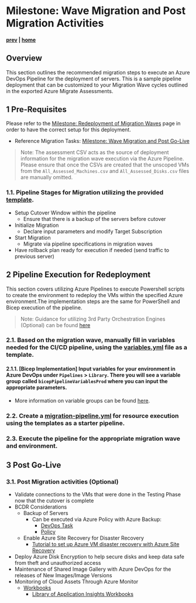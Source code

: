 # Milestone: Wave Migration and Post Migration Activities

#### [prev](./devops-iac-testing.md) | [home](./readme.md)  

## Overview

This section outlines the recommended migration steps to execute an Azure DevOps Pipeline for the deployment of servers. This is a sample pipeline deployment that can be customized to your Migration Wave cycles outlined in the exported Azure Migrate Assessments.

## 1 Pre-Requisites
Please refer to the [Milestone: Redeployment of Migration Waves](./devops-iac-redeployment.md) page in order to have the correct setup for this deployment.
* Reference Migration Tasks: [Milestone: Wave Migration and Post Go-Live](https://github.com/Azure/FTALive-Sessions/blob/main/content/migration/server-migration/migration.md)
> Note: The assessment CSV acts as the source of deployment information for the migration wave execution via the Azure Pipeline. Please ensure that once the CSVs are created that the unscoped VMs from the `All_Assessed_Machines.csv` and `All_Assessed_Disks.csv` files are manually omitted.

### 1.1\. Pipeline Stages for Migration utilizing the provided [template](../src/prod-migration/migration-pipeline.yml).

- Setup Cutover Window within the pipeline
    - Ensure that there is a backup of the servers before cutover
- Initialize Migration
    - Declare input parameters and modify Target Subscription
- Start Migration
    - Migrate via pipeline specifications in migration waves
- Have rollback plan ready for execution if needed (send traffic to previous server)

## 2 Pipeline Execution for Redeployment
This section covers utilizing Azure Pipelines to execute Powershell scripts to create the environment to redeploy the VMs within the specified Azure environment.The implementation steps are the same for PowerShell and Bicep execution of the pipeline.

> Note: Guidance for utilizing 3rd Party Orchestration Engines (Optional) can be found [here](https://github.com/Azure/FTALive-Sessions/tree/main/content/devops/iac#other-orchestrators)

### 2.1\. Based on the migration wave, manually fill in variables needed for the CI/CD pipeline, using the [variables.yml](../src/prod-migration/variables.yml) file as a template.

#### 2.1.1\. [Bicep Implementation] Input variables for your environment in Azure DevOps under `Pipelines` > `Library`. There you will see a variable group called `bicepPipelineVariablesProd` where you can input the appropriate parameters.
* More information on variable groups can be found [here](https://docs.microsoft.com/en-us/azure/devops/pipelines/library/variable-groups?view=azure-devops&tabs=yaml).

### 2.2\. Create a [migration-pipeline.yml](../src/prod-migration/migration-pipeline.yml) for resource execution using the templates as a starter pipeline.

### 2.3\. Execute the pipeline for the appropriate migration wave and environment.

## 3 Post Go-Live 
### 3.1\. Post Migration activities (Optional)
- Validate connections to the VMs that were done in the Testing Phase now that the cutover is complete
- BCDR Considerations
    - Backup of Servers
        - Can be executed via Azure Policy with Azure Backup: 
            - [DevOps Task](https://docs.microsoft.com/en-us/azure/devops/pipelines/tasks/deploy/azure-policy?view=azure-devops) 
            - [Policy](https://docs.microsoft.com/en-us/azure/backup/backup-azure-auto-enable-backup#policy-4---preview-configure-backup-on-vms-with-a-given-tag-to-a-new-recovery-services-vault-with-a-default-policy)
    - Enable Azure Site Recovery for Disaster Recovery
        - [Tutorial to set up Azure VM disaster recovery with Azure Site Recovery](https://docs.microsoft.com/en-us/azure/site-recovery/azure-to-azure-tutorial-enable-replication)
- Deploy Azure Disk Encryption to help secure disks and keep data safe from theft and unauthorized access
- Maintenance of Shared Image Gallery with Azure DevOps for the releases of New Images/Image Versions
- Monitoring of Cloud Assets Through Azure Monitor
    - [Workbooks](https://docs.microsoft.com/en-us/azure/azure-monitor/visualize/workbooks-data-sources)
        - [Library of Application Insights Workbooks](https://github.com/microsoft/Application-Insights-Workbooks/tree/master/Workbooks)